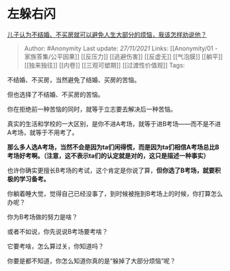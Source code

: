 # 左躲右闪
[儿子认为不结婚、不买房就可以避免人生大部分的烦恼，我该怎样劝说他？](https://www.zhihu.com/question/435301966/answer/2245362452)

> Author: #Anonymity 
Last update: *27/11/2021* 
Links: [[Anonymity/01 - 家族答集/公平因果]]  [[反压力]] [[逃避伤害]] [[反虚无]] [[气泡膜]] [[躺平]] [[独来独往]] [[内卷]] [[三观可塑期]] [[过渡性价值观]]
Tags:  

不结婚、不买房，当然避免了结婚、买房的苦恼。

但也选择了不结婚、不买房的苦恼。

你在拒绝前一种苦恼的同时，就等于立志要去解决后一种苦恼。

真实的生活和学校的一大区别，是你不进A考场，就等于进B考场——而不是不进A考场，就等于不用考了。

**那么多人选A考场，当然不会是因为ta们闲得慌，而是因为ta们相信A考场总比B考场好考啊。（注意，这不表示ta们的认定就是对的，这只是描述一种事实）**

也许你确实更擅长B考场的考试，这个肯定是你说了算，**但你选了B考场，就要积极的学习备考。**

你躺着睡大觉，觉得自己已经没事了，到时候被拖到B考场上的时候，你打算怎么办呢？

你为B考场做的努力是啥？

或者不如说，你先说说B考场要考啥？

它要考啥，怎么算过关，你知道吗？

你要是都不知道，你怎么知道你真的是“躲掉了大部分烦恼”呢？

